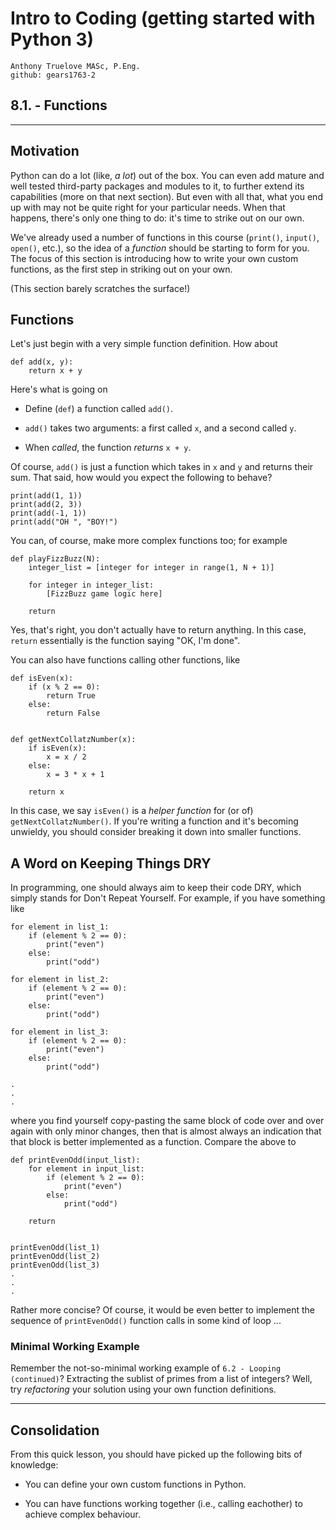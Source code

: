 # Intro to Coding (getting started with Python 3)

    Anthony Truelove MASc, P.Eng.
    github: gears1763-2


## 8.1. - Functions

--------


## Motivation

Python can do a lot (like, *a lot*) out of the box. You can even add mature and well 
tested third-party packages and modules to it, to further extend its capabilities 
(more on that next section). But even with all that, what you end up with may not be
quite right for your particular needs. When that happens, there's only one thing to do:
it's time to strike out on our own. 

We've already used a number of functions in this course (`print()`, `input()`, `open()`, 
etc.), so the idea of a *function* should be starting to form for you. The focus of this 
section is introducing how to write your own custom functions, as the first step in 
striking out on your own.  

(This section barely scratches the surface!)


## Functions

Let's just begin with a very simple function definition. How about

    def add(x, y):
        return x + y

Here's what is going on

  * Define (`def`) a function called `add()`.
  
  * `add()` takes two arguments: a first called `x`, and a second called `y`.
  
  * When *called*, the function *returns* `x + y`.

Of course, `add()` is just a function which takes in `x` and `y` and returns their sum. 
That said, how would you expect the following to behave?

    print(add(1, 1))
    print(add(2, 3))
    print(add(-1, 1))
    print(add("OH ", "BOY!")

You can, of course, make more complex functions too; for example

    def playFizzBuzz(N):
        integer_list = [integer for integer in range(1, N + 1)]
        
        for integer in integer_list:
            [FizzBuzz game logic here]
        
        return

Yes, that's right, you don't actually have to return anything. In this case, `return` 
essentially is the function saying "OK, I'm done".  

You can also have functions calling other functions, like

    def isEven(x):
        if (x % 2 == 0):
            return True
        else:
            return False
    
    
    def getNextCollatzNumber(x):
        if isEven(x):
            x = x / 2
        else:
            x = 3 * x + 1
        
        return x

In this case, we say `isEven()` is a *helper function* for (or of)
`getNextCollatzNumber()`. If you're writing a function and it's becoming unwieldy, 
you should consider breaking it down into smaller functions.


## A Word on Keeping Things DRY

In programming, one should always aim to keep their code DRY, which simply stands for 
Don't Repeat Yourself. For example, if you have something like 

    for element in list_1:
        if (element % 2 == 0):
            print("even")
        else:
            print("odd")
    
    for element in list_2:
        if (element % 2 == 0):
            print("even")
        else:
            print("odd")
    
    for element in list_3:
        if (element % 2 == 0):
            print("even")
        else:
            print("odd")
    
    .
    .
    .

where you find yourself copy-pasting the same block of code over and over again with 
only minor changes, then that is almost always an indication that that block is better 
implemented as a function. Compare the above to

    def printEvenOdd(input_list):
        for element in input_list:
            if (element % 2 == 0):
                print("even")
            else:
                print("odd")
        
        return
    
    
    printEvenOdd(list_1)
    printEvenOdd(list_2)
    printEvenOdd(list_3)
    .
    .
    .

Rather more concise? Of course, it would be even better to implement the sequence of 
`printEvenOdd()` function calls in some kind of loop ...


### Minimal Working Example

Remember the not-so-minimal working example of `6.2 - Looping (continued)`? Extracting 
the sublist of primes from a list of integers? Well, try *refactoring* your solution 
using your own function definitions.

--------


## Consolidation 

From this quick lesson, you should have picked up the following bits of knowledge:  

  * You can define your own custom functions in Python.
  
  * You can have functions working together (i.e., calling eachother) to achieve complex 
    behaviour.

